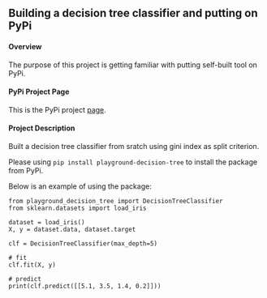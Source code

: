 ## Building a decision tree classifier and putting on PyPi

#### Overview
The purpose of this project is getting familiar with putting self-built tool on PyPi.

#### PyPi Project Page
This is the PyPi project [page](https://pypi.org/project/playground-decision-tree/).

#### Project Description
Built a decision tree classifier from sratch using gini index as split criterion. 

Please using `pip install playground-decision-tree` to install the package from PyPi.

Below is an example of using the package:
```
from playground_decision_tree import DecisionTreeClassifier
from sklearn.datasets import load_iris

dataset = load_iris()
X, y = dataset.data, dataset.target

clf = DecisionTreeClassifier(max_depth=5)

# fit
clf.fit(X, y)

# predict
print(clf.predict([[5.1, 3.5, 1.4, 0.2]]))

```


